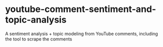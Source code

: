 # youtube-comment-sentiment-and-topic-analysis
A sentiment analysis + topic modeling from YouTube comments, including the tool to scrape the comments
